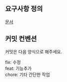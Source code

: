 ## 요구사항 정의
[문서](https://yaehee.notion.site/44cac769da1649569aef8966c431382c?pvs=4)

## 커밋 컨벤션
커밋은 다음 양식으로 해주세요.

fix: 수정   
feat: 기능추가   
chore: 기타 간단한 작업   
